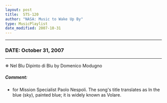 ```yaml
---
layout: post
title:  STS-120
author: "NASA: Music to Wake Up By"
type: MusicPlaylist
date_modified: 2007-10-31
---
```


----
### DATE: October 31, 2007
----
✵ Nel Blu Dipinto di Blu by Domenico Modugno

##### Comment:
* for Mission Specialist Paolo Nespoli. The song's title translates as In the blue (sky), painted blue; it is widely known as Volare.
